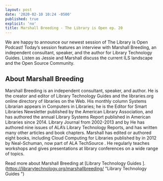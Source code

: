 ```yaml
---
layout: post
date: '2020-02-10 10:24 -0500'
published: true
explicit: 'no'
title: Marshall Breeding - The Library is Open ep. 20
---
```

We are happy to announce our newest session of The Library is Open Podcast! Today’s session features an interview with Marshall Breeding, an independent consultant, speaker, and the author for Library Technology Guides. Listen as Jessie and Marshall discuss the current ILS landscape and the Open Source Community. 

## About Marshall Breeding 

Marshall Breeding is an independent consultant, speaker, and author. He is the creator and editor of Library Technology Guides and the libraries.org online directory of libraries on the Web. His monthly column Systems Librarian appears in Computers in Libraries; he is the Editor for Smart Libraries Newsletter published by the American Library Association, and has authored the annual Library Systems Report published in American Libraries since 2014. Library Journal from 2002-2013 and by He has authored nine issues of ALA’s Library Technology Reports, and has written many other articles and book chapters. Marshall has edited or authored eight books, including Cloud Computing for Libraries published by in 2012 by Neal-Schuman, now part of ALA TechSource . He regularly teaches workshops and gives presentations at library conferences on a wide range of topics.

Read more about Marshall Breeding at [Library Technology Guides ].(https://librarytechnology.org/marshallbreeding/ "Library Technology Guides ")
